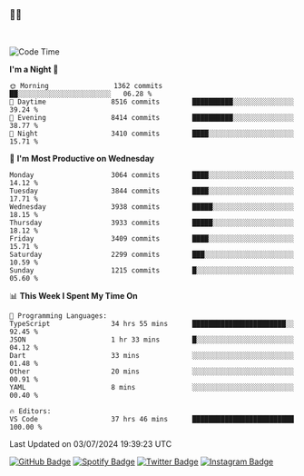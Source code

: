 ### 🤙🍺

<!-- <a href="https://github-readme-stats.vercel.app/api?username=hzak2xx&count_private=true&show_icons=true&theme=dracula">
  <img align="center" src="https://github-readme-stats.vercel.app/api?username=hzak2xx&count_private=true&show_icons=true&theme=dracula" />
</a>
</br> -->
</br>

<!--START_SECTION:waka-->
![Code Time](http://img.shields.io/badge/Code%20Time-3%2C465%20hrs%2030%20mins-blue)

**I'm a Night 🦉** 

```text
🌞 Morning                1362 commits        ██░░░░░░░░░░░░░░░░░░░░░░░   06.28 % 
🌆 Daytime                8516 commits        ██████████░░░░░░░░░░░░░░░   39.24 % 
🌃 Evening                8414 commits        ██████████░░░░░░░░░░░░░░░   38.77 % 
🌙 Night                  3410 commits        ████░░░░░░░░░░░░░░░░░░░░░   15.71 % 
```
📅 **I'm Most Productive on Wednesday** 

```text
Monday                   3064 commits        ████░░░░░░░░░░░░░░░░░░░░░   14.12 % 
Tuesday                  3844 commits        ████░░░░░░░░░░░░░░░░░░░░░   17.71 % 
Wednesday                3938 commits        █████░░░░░░░░░░░░░░░░░░░░   18.15 % 
Thursday                 3933 commits        █████░░░░░░░░░░░░░░░░░░░░   18.12 % 
Friday                   3409 commits        ████░░░░░░░░░░░░░░░░░░░░░   15.71 % 
Saturday                 2299 commits        ███░░░░░░░░░░░░░░░░░░░░░░   10.59 % 
Sunday                   1215 commits        █░░░░░░░░░░░░░░░░░░░░░░░░   05.60 % 
```


📊 **This Week I Spent My Time On** 

```text
💬 Programming Languages: 
TypeScript               34 hrs 55 mins      ███████████████████████░░   92.45 % 
JSON                     1 hr 33 mins        █░░░░░░░░░░░░░░░░░░░░░░░░   04.12 % 
Dart                     33 mins             ░░░░░░░░░░░░░░░░░░░░░░░░░   01.48 % 
Other                    20 mins             ░░░░░░░░░░░░░░░░░░░░░░░░░   00.91 % 
YAML                     8 mins              ░░░░░░░░░░░░░░░░░░░░░░░░░   00.40 % 

🔥 Editors: 
VS Code                  37 hrs 46 mins      █████████████████████████   100.00 % 
```


 Last Updated on 03/07/2024 19:39:23 UTC
<!--END_SECTION:waka-->

[![GitHub Badge](https://img.shields.io/badge/GitHub-100000?style=for-the-badge&logo=github&logoColor=white)](https://github.com/hzak2xx)
[![Spotify Badge](https://img.shields.io/badge/Spotify-1ED760?&style=for-the-badge&logo=spotify&logoColor=white)](https://open.spotify.com/user/uf90s6sbbh75a1mt44clkhkvf)
[![Twitter Badge](https://img.shields.io/badge/Twitter-1DA1F2?style=for-the-badge&logo=twitter&logoColor=white)](https://twitter.com/hzak2xx)
[![Instagram Badge](https://img.shields.io/badge/Instagram-E4405F?style=for-the-badge&logo=instagram&logoColor=white)](https://www.instagram.com/hzak2xx/)
